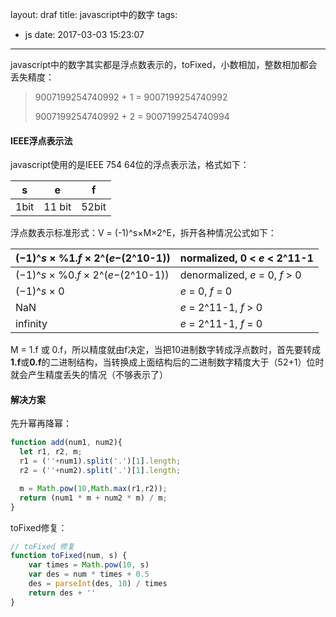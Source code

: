 layout: draf
title: javascript中的数字
tags:
  - js
date: 2017-03-03 15:23:07
---

javascript中的数字其实都是浮点数表示的，toFixed，小数相加，整数相加都会丢失精度：
> 9007199254740992 + 1 = 9007199254740992
>
> 9007199254740992 + 2 = 9007199254740994

#### IEEE浮点表示法
javascript使用的是IEEE 754 64位的浮点表示法，格式如下：

| s | e | f |
| :--: | :------: | :------: |
| 1bit |  11 bit  |  52bit   |

浮点数表示标准形式：V = (-1)^s×M×2^E，拆开各种情况公式如下：

| (−1)^*s* × %1.*f* × 2^(*e*−(2^10-1)) | normalized, 0 < *e* < 2^11-1   |
| ------------------------------------ | ------------------------------ |
| (−1)^*s* × %0.*f* × 2^(*e*−(2^10-1)) | denormalized, *e* = 0, *f* > 0 |
| (−1)^*s* × 0                         | *e* = 0, *f* = 0               |
| NaN                                  | *e* = 2^11-1, *f* > 0          |
| infinity                             | *e* = 2^11-1, *f* = 0          |

M = 1.f 或 0.f，所以精度就由f决定，当把10进制数字转成浮点数时，首先要转成**1.f**或**0.f**的二进制结构，当转换成上面结构后的二进制数字精度大于（52+1）位时就会产生精度丢失的情况（不够表示了）

#### 解决方案
先升幂再降幂：
```JavaScript
function add(num1, num2){
  let r1, r2, m;
  r1 = (''+num1).split('.')[1].length;
  r2 = (''+num2).split('.')[1].length;

  m = Math.pow(10,Math.max(r1,r2));
  return (num1 * m + num2 * m) / m;
}
```
toFixed修复：
```javascript
// toFixed 修复
function toFixed(num, s) {
    var times = Math.pow(10, s)
    var des = num * times + 0.5
    des = parseInt(des, 10) / times
    return des + ''
}
```